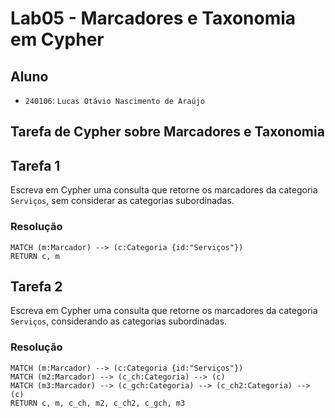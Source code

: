 # Lab05 - Marcadores e Taxonomia em Cypher

## Aluno
* `240106`: `Lucas Otávio Nascimento de Araújo`

## Tarefa de Cypher sobre Marcadores e Taxonomia

## Tarefa 1

Escreva em Cypher uma consulta que retorne os marcadores da categoria `Serviços`, sem considerar as categorias subordinadas.

### Resolução
~~~cypher
MATCH (m:Marcador) --> (c:Categoria {id:"Serviços"})
RETURN c, m
~~~

## Tarefa 2

Escreva em Cypher uma consulta que retorne os marcadores da categoria `Serviços`, considerando as categorias subordinadas.

### Resolução
~~~cypher
MATCH (m:Marcador) --> (c:Categoria {id:"Serviços"})
MATCH (m2:Marcador) --> (c_ch:Categoria) --> (c)
MATCH (m3:Marcador) --> (c_gch:Categoria) --> (c_ch2:Categoria) --> (c)
RETURN c, m, c_ch, m2, c_ch2, c_gch, m3
~~~
